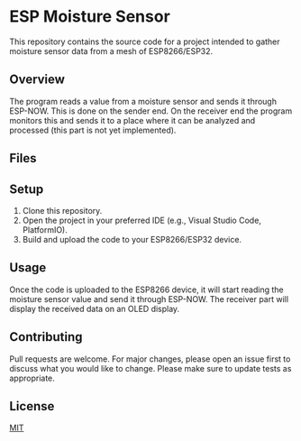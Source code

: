 # ESP Moisture Sensor

This repository contains the source code for a project intended to gather moisture sensor data from a mesh of ESP8266/ESP32.

## Overview

The program reads a value from a moisture sensor and sends it through ESP-NOW. This is done on the sender end. On the receiver end the program monitors this and sends it to a place where it can be analyzed and processed (this part is not yet implemented).  

## Files

## Setup

1. Clone this repository.
2. Open the project in your preferred IDE (e.g., Visual Studio Code, PlatformIO).
3. Build and upload the code to your ESP8266/ESP32 device.

## Usage
Once the code is uploaded to the ESP8266 device, it will start reading the moisture sensor value and send it through ESP-NOW. The receiver part will display the received data on an OLED display.

## Contributing

Pull requests are welcome. For major changes, please open an issue first to discuss what you would like to change. Please make sure to update tests as appropriate.

## License

[MIT](https://choosealicense.com/licenses/mit/)
